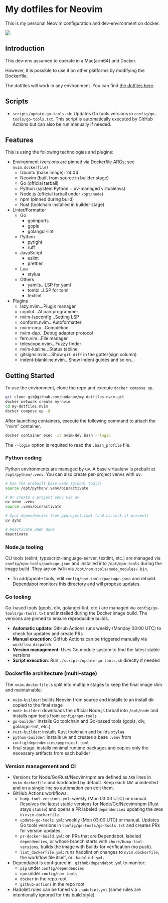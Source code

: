# My dotfiles for Neovim

This is my personal Neovim configuration and dev-environment on docker.

![](assets/screenshot_nvim_window.avif)

## Introduction

This dev-env assumed to operate in a Mac(arm64) and Docker.

However, it is possible to use it on other platforms by modifying the Dockerfile.

The dotfiles will work in any environment. You can find [the dotfiles here](./config).

## Scripts

- `scripts/update-go-tools.sh`: Updates Go tools versions in `config/go-tools/go-tools.txt`. This script is automatically executed by GitHub Actions but can also be run manually if needed.

## Features

This is using the following technologies and plugins:

- Environment (versions are pinned via Dockerfile ARGs; see `nvim.dockerfile`)
  - Ubuntu (base image): 24.04
  - Neovim (built from source in builder stage)
  - Go (official tarball)
  - Python (system Python + uv-managed virtualenvs)
  - Node.js (official tarball under `/opt/node`)
  - npm (pinned during build)
  - Rust (toolchain installed in builder stage)
- Linter/Formatter
  - Go
    - goimports
    - gopls
    - golangci-lint
  - Python
    - pyright
    - ruff
  - JavaScript
    - eslint
    - prettier
  - Lua
    - stylua
  - Others
    - yamlls...LSP for yaml
    - tombi...LSP for toml
    - textlint
- Plugins
  - lazy.nvim...Plugin manager
  - copilot...AI pair programmer
  - nvim-lspconfig...Setting LSP
  - conform.nvim...Autoformatter
  - nvim-cmp...Completion
  - nvim-dap...Debug adapter protocol
  - fern.vim...File manager
  - telescope.nvim...Fuzzy finder
  - nvim-lualine...Status tabline
  - gitsigns.nvim...Show `git diff` in the gutter(sign column)
  - indent-blankline.nvim...Show indent guides
    and so on...

## Getting Started

To use the environment, clone the repo and execute `docker compose up`.

```sh
git clone git@github.com:hodanov/my-dotfiles.nvim.git
docker network create my-nvim
cd my-dotfiles.nvim
docker compose up -d
```

After launching containers, execute the following command to attach the "nvim" container.

```sh
docker container exec -it nvim-dev bash --login
```

The `--login` option is required to read the `.bash_profile` file.

### Python coding

Python environments are managed by uv. A base virtualenv is prebuilt at `/opt/python/.venv`. You can also create per-project venvs with uv.

```sh
# Use the prebuilt base venv (global tools)
source /opt/python/.venv/bin/activate

# Or create a project venv via uv
uv venv .venv
source .venv/bin/activate

# Sync dependencies from pyproject.toml (and uv.lock if present)
uv sync

# Deactivate when done
deactivate
```

### Node.js tooling

CLI tools (eslint, typescript-language-server, textlint, etc.) are managed via `config/npm-tools/package.json` and installed into `/opt/npm-tools` during the image build. They are on `PATH` via `/opt/npm-tools/node_modules/.bin`.

- To add/update tools, edit `config/npm-tools/package.json` and rebuild. Dependabot monitors this directory and will propose updates.

### Go tooling

Go-based tools (gopls, dlv, golangci-lint, etc.) are managed via `config/go-tools/go-tools.txt` and installed during the Docker image build. The versions are pinned to ensure reproducible builds.

- **Automatic update**: GitHub Actions runs weekly (Monday 03:00 UTC) to check for updates and create PRs
- **Manual execution**: GitHub Actions can be triggered manually via `workflow_dispatch`
- **Version management**: Uses Go module system to find the latest stable versions
- **Script execution**: Run `./scripts/update-go-tools.sh` directly if needed

### Dockerfile architecture (multi-stage)

The `nvim.dockerfile` is split into multiple stages to keep the final image slim and maintainable:

- `nvim-builder`: builds Neovim from source and installs to an install dir copied to the final stage
- `node-builder`: downloads the official Node.js tarball into `/opt/node` and installs npm tools from `config/npm-tools`
- `go-builder`: installs Go toolchain and Go-based tools (gopls, dlv, golangci-lint, etc.)
- `rust-builder`: installs Rust toolchain and builds `stylua`
- `python-builder`: installs uv and creates a base `.venv` from `config/dependencies/pyproject.toml`
- final stage: installs minimal runtime packages and copies only the necessary artifacts from each builder

### Version management and CI

- Versions for Node/Go/Rust/Neovim/npm are defined as `ARG` lines in `nvim.dockerfile` and hardcoded by default. Keep each `ARG` unindented and on a single line so automation can edit them.
- GitHub Actions workflows:
  - `bump-tool-versions.yml`: weekly (Mon 03:00 UTC) or manual. Resolves the latest stable versions for Node/Go/Neovim/npm (Rust stays `stable`) and opens a PR labeled `dependencies` updating the `ARG`s in `nvim.dockerfile`.
  - `update-go-tools.yml`: weekly (Mon 03:00 UTC) or manual. Updates Go tools versions in `config/go-tools/go-tools.txt` and creates PRs for version updates.
  - `pr-docker-build.yml`: on PRs that are Dependabot, labeled `dependencies`, or whose branch starts with `chore/bump-tool-versions`, builds the image with Buildx for verification (no push).
  - `lint_dockerfile.yml`: runs hadolint on changes to `nvim.dockerfile`, the workflow file itself, or `.hadolint.yml`.
- Dependabot is configured in `.github/dependabot.yml` to monitor:
  - `pip` under `config/dependencies`
  - `npm` under `config/npm-tools`
  - `docker` in the repo root
  - `github-actions` in the repo root
- Hadolint rules can be tuned via `.hadolint.yml` (some rules are intentionally ignored for this build style).
